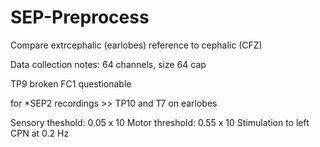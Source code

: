 # SEP-Preprocess
Compare extrcephalic (earlobes) reference to cephalic (CFZ)

Data collection notes:
64 channels, size 64 cap

TP9 broken
FC1 questionable

for *SEP2 recordings >> TP10 and T7 on earlobes

Sensory theshold: 0.05 x 10
Motor threshold: 0.55 x 10 
Stimulation to left CPN at 0.2 Hz
